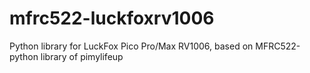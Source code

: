 # mfrc522-luckfoxrv1006
Python library for LuckFox Pico Pro/Max RV1006, based on MFRC522-python library of pimylifeup
